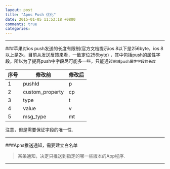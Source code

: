 ```yaml
---
layout: post
title: "Apns Push 优化"
date: 2015-01-05 11:53:18 +0800
comments: true
categories: 
---
```



***

###苹果对ios push发送的长度有限制(官方文档提示ios 8以下是256byte，ios 8以上是2k，目前从发送反馈来看，一致定位256byte) ，其中包括push的属性字段。所以为了提高push中字段尽可能多一些，只能通过`缩减push属性字段的长度`

|序号|修改前|修改后|
|---|---|---|
|1|pushId|p|
|2| custom_property | cp |
|3| type |t|
|4| value | v |
|5| msg_type | mt |

注意，但是需要保证字段的唯一性.


***

###Apns推送通知，需要建立白名单

> 某条通知，决定只推送到指定的哪一些版本的App程序.

***

